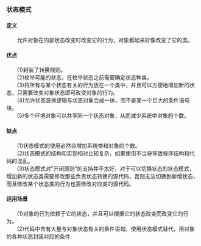 ### 状态模式

#### 定义

&emsp;&emsp;允许对象在内部状态改变时改变它的行为，对象看起来好像改变了它的类。  

#### 优点

&emsp;&emsp;(1)封装了转换规则。  
&emsp;&emsp;(2)枚举可能的状态，在枚举状态之前需要确定状态种类。  
&emsp;&emsp;(3)将所有与某个状态有关的行为放在一个类中，并且可以方便地增加新的状态，只需要改变对象状态即可改变对象的行为。  
&emsp;&emsp;(4)允许状态装换逻辑与状态对象合成一体，而不是某一个巨大的条件语句块。  
&emsp;&emsp;(5)多个环境对象可以共享同一个状态对象，从而减少系统中对象的个数。

#### 缺点

&emsp;&emsp;(1)状态模式的使用必然会增加系统类和对象的个数。  
&emsp;&emsp;(2)状态模式的结构和实现相对比较复杂，如果使用不当将导致程序结构和代码的混乱。  
&emsp;&emsp;(3)状态模式对"开闭原则"的支持并不太好，对于可以切换状态的状态模式，增加新的状态类需要修改那些负责状态转换的源代码，否则无法切换到新增状态，而且修改某个状态类的行为也需修改对应类的源代码。  

#### 运用场景

&emsp;&emsp;(1)对象的行为依赖于它的状态，并且可以根据它的状态改变而改变它的行为。  
&emsp;&emsp;(2)代码中含有大量与对象状态有关的条件语句。使用状态模式替代，用对象的各种状态封装对应的条件